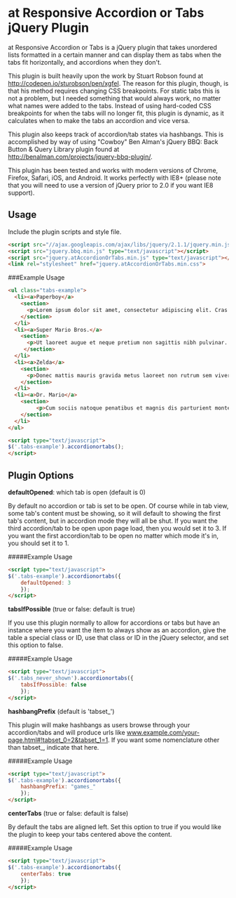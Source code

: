 # at Responsive Accordion or Tabs jQuery Plugin

at Responsive Accordion or Tabs is a jQuery plugin that takes unordered lists formatted in a certain manner and can display them as tabs when the tabs fit horizontally, and accordions when they don't.

This plugin is built heavily upon the work by Stuart Robson found at http://codepen.io/sturobson/pen/xgfeI. The reason for this plugin, though, is that his method requires changing CSS breakpoints. For static tabs this is not a problem, but I needed something that would always work, no matter what names were added to the tabs. Instead of using hard-coded CSS breakpoints for when the tabs will no longer fit, this plugin is dynamic, as it calculates when to make the tabs an accordion and vice versa.

This plugin also keeps track of accordion/tab states via hashbangs. This is accomplished by way of using "Cowboy" Ben Alman's jQuery BBQ: Back Button & Query Library plugin found at http://benalman.com/projects/jquery-bbq-plugin/.

This plugin has been tested and works with modern versions of Chrome, Firefox, Safari, iOS, and Android. It works perfectly with IE8+ (please note that you will need to use a version of jQuery prior to 2.0 if you want IE8 support).

## Usage

Include the plugin scripts and style file.

```html
<script src="//ajax.googleapis.com/ajax/libs/jquery/2.1.1/jquery.min.js"></script>
<script src="jquery.bbq.min.js" type="text/javascript"></script>
<script src="jquery.atAccordionOrTabs.min.js" type="text/javascript"></script>
<link rel="stylesheet" href="jquery.atAccordionOrTabs.min.css">
```

###Example Usage

```html
<ul class="tabs-example">
  <li><a>Paperboy</a>
	<section>
	  <p>Lorem ipsum dolor sit amet, consectetur adipiscing elit. Cras tincidunt pellentesque lorem, id suscipit dolor rutrum id. Morbi facilisis porta volutpat. Fusce adipiscing, mauris quis congue tincidunt, sapien purus suscipit odio, quis dictum odio tortor in sem. Ut sit amet libero nec orci mattis fringilla. Praesent eu ipsum in sapien tincidunt molestie sed ut magna. Nam accumsan dui at orci rhoncus pharetra tincidunt elit ullamcorper. Sed ac mauris ipsum. Nullam imperdiet sapien id purus pretium id aliquam mi ullamcorper.</p>
	</section>
  </li>
  <li><a>Super Mario Bros.</a>
	<section>
	  <p>Ut laoreet augue et neque pretium non sagittis nibh pulvinar. Etiam ornare tincidunt orci quis ultrices. Pellentesque ac sapien ac purus gravida ullamcorper. Duis rhoncus sodales lacus, vitae adipiscing tellus pharetra sed. Praesent bibendum lacus quis metus condimentum ac accumsan orci vulputate. Aenean fringilla massa vitae metus facilisis congue. Morbi placerat eros ac sapien semper pulvinar. Vestibulum facilisis, ligula a molestie venenatis, metus justo ullamcorper ipsum, congue aliquet dolor tortor eu neque. Sed imperdiet, nibh ut vestibulum tempor, nibh dui volutpat lacus, vel gravida magna justo sit amet quam. Quisque tincidunt ligula at nisl imperdiet sagittis. Morbi rutrum tempor arcu, non ultrices sem semper a. Aliquam quis sem mi.</p>
	 </section>
  </li>
  <li><a>Zelda</a>
	<section>
	  <p>Donec mattis mauris gravida metus laoreet non rutrum sem viverra. Aenean nibh libero, viverra vel vestibulum in, porttitor ut sapien. Phasellus tempor lorem id justo ornare tincidunt. Nulla faucibus, purus eu placerat fermentum, velit mi iaculis nunc, bibendum tincidunt ipsum justo eu mauris. Nulla facilisi. Vestibulum vel lectus ac purus tempus suscipit nec sit amet eros. Nullam fringilla, enim eu lobortis dapibus, quam magna tincidunt nibh, sit amet imperdiet dolor justo congue turpis.</p>    
	</section>
  </li>
  <li><a>Dr. Mario</a>
	<section>
		 <p>Cum sociis natoque penatibus et magnis dis parturient montes, nascetur ridiculus mus. Phasellus dui urna, mollis vel suscipit in, pharetra at ligula. Pellentesque a est vel est fermentum pellentesque sed sit amet dolor. Nunc in dapibus nibh. Aliquam erat volutpat. Phasellus vel dui sed nibh iaculis convallis id sit amet urna. Proin nec tellus quis justo consequat accumsan. Vivamus turpis enim, auctor eget placerat eget, aliquam ut sapien.</p>
	</section>
  </li>
</ul>

<script type="text/javascript">
$('.tabs-example').accordionortabs();
</script>
```

## Plugin Options

**defaultOpened**: which tab is open (default is 0)

By default no accordion or tab is set to be open. Of course while in tab view, some tab's content must be showing, so it will default to showing the first tab's content, but in accordion mode they will all be shut. If you want the third accordion/tab to be open upon page load, then you would set it to 3. If you want the first accordion/tab to be open no matter which mode it's in, you should set it to 1.


#####Example Usage

```html
<script type="text/javascript">
$('.tabs-example').accordionortabs({
	defaultOpened: 3
	});
</script>
```


**tabsIfPossible** (true or false: default is true)

If you use this plugin normally to allow for accordions or tabs but have an instance where you want the item to always show as an accordion, give the table a special class or ID, use that class or ID in the jQuery selector, and set this option to false.


#####Example Usage

```html					
<script type="text/javascript">
$('.tabs_never_shown').accordionortabs({
	tabsIfPossible: false
	});
</script>
```


**hashbangPrefix** (default is 'tabset_')

This plugin will make hashbangs as users browse through your accordion/tabs and will produce urls like www.example.com/your-page.html#!tabset_0=2&tabset_1=1. If you want some nomenclature other than tabset_, indicate that here.


#####Example Usage

```html					
<script type="text/javascript">
$('.tabs-example').accordionortabs({
	hashbangPrefix: "games_"
	});
</script>
```


**centerTabs** (true or false: default is false)

By default the tabs are aligned left. Set this option to true if you would like the plugin to keep your tabs centered above the content.


#####Example Usage

```html					
<script type="text/javascript">
$('.tabs-example').accordionortabs({
	centerTabs: true
	});
</script>
```